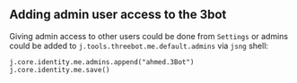 ## Adding admin user access to the 3bot

Giving admin access to other users could be done from `Settings` or admins could be added to `j.tools.threebot.me.default.admins` via `jsng` shell:

```python3
j.core.identity.me.admins.append("ahmed.3Bot")
j.core.identity.me.save()
```
